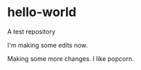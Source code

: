 # hello-world
A test repository

I'm making some edits now.

Making some more changes.  I like popcorn.

